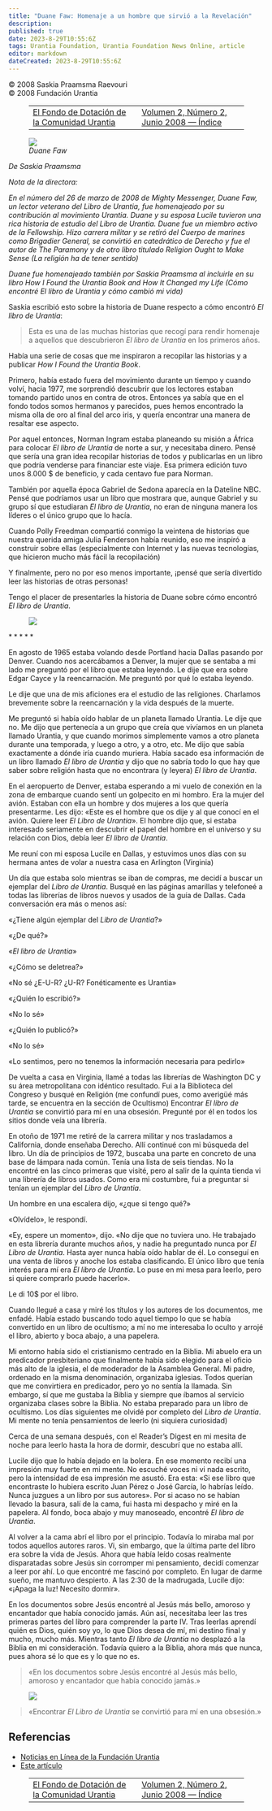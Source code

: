 ```yaml
---
title: "Duane Faw: Homenaje a un hombre que sirvió a la Revelación"
description: 
published: true
date: 2023-8-29T10:55:6Z
tags: Urantia Foundation, Urantia Foundation News Online, article
editor: markdown
dateCreated: 2023-8-29T10:55:6Z
---
```


<p class="v-card v-sheet theme--light gray lighten-3 px-2">© 2008 Saskia Praamsma Raevouri<br>© 2008 Fundación Urantia</p>
<figure class="table chapter-navigator">
  <table>
    <tbody>
      <tr>
        <td>
        <a href="/es/article/Gard_Jameson/The_Urantia_Community_Endowment">
          <span class="mdi mdi-arrow-left-drop-circle"></span><span class="pl-2">El Fondo de Dotación de la Comunidad Urantia</span>
        </a>
        </td>
        <td>
        <a href="/es/index/articles_uf_news_online#volumen-2-número-2-junio-2008">
          <span class="mdi mdi-book-open-variant"></span><span class="pl-2">Volumen 2, Número 2, Junio 2008 — Índice</span>
        </a>
        </td>
        <td>
        </td>
      </tr>
    </tbody>
  </table>
</figure>


<figure id="Figure_1" class="image urantiapedia image-style-align-left">
<img src="/image/article/UF_News_Online/2008_06/034.jpg">
<figcaption><em>Duane Faw</em></figcaption>
</figure>

_De Saskia Praamsma_

_Nota de la directora:_

_En el número del 26 de marzo de 2008 de Mighty Messenger, Duane Faw, un lector veterano del Libro de Urantia, fue homenajeado por su contribución al movimiento Urantia. Duane y su esposa Lucile tuvieron una rica historia de estudio del Libro de Urantia. Duane fue un miembro activo de la Fellowship. Hizo carrera militar y se retiró del Cuerpo de marines como Brigadier General, se convirtió en catedrático de Derecho y fue el autor de The Paramony y de otro libro titulado Religion Ought to Make Sense (La religión ha de tener sentido)_

_Duane fue homenajeado también por Saskia Praamsma al incluirle en su libro How I Found the Urantia Book and How It Changed my Life (Cómo encontré El libro de Urantia y cómo cambió mi vida)_
<br style="clear:both;"/>

Saskia escribió esto sobre la historia de Duane respecto a cómo encontró _El libro de Urantia_:

> Esta es una de las muchas historias que recogí para rendir homenaje a aquellos que descubrieron _El libro de Urantia_ en los primeros años.

Había una serie de cosas que me inspiraron a recopilar las historias y a publicar _How I Found the Urantia Book_.

Primero, había estado fuera del movimiento durante un tiempo y cuando volví, hacia 1977, me sorprendió descubrir que los lectores estaban tomando partido unos en contra de otros. Entonces ya sabía que en el fondo todos somos hermanos y parecidos, pues hemos encontrado la misma olla de oro al final del arco iris, y quería encontrar una manera de resaltar ese aspecto.

Por aquel entonces, Norman Ingram estaba planeando su misión a África para colocar _El libro de Urantia_ de norte a sur, y necesitaba dinero. Pensé que sería una gran idea recopilar historias de todos y publicarlas en un libro que podría venderse para financiar este viaje. Esa primera edición tuvo unos 8.000 $ de beneficio, y cada centavo fue para Norman.

También por aquella época Gabriel de Sedona aparecía en la Dateline NBC. Pensé que podríamos usar un libro que mostrara que, aunque Gabriel y su grupo sí que estudiaran _El libro de Urantia_, no eran de ninguna manera los líderes o el único grupo que lo hacía.

Cuando Polly Freedman compartió conmigo la veintena de historias que nuestra querida amiga Julia Fenderson había reunido, eso me inspiró a construir sobre ellas (especialmente con Internet y las nuevas tecnologías, que hicieron mucho más fácil la recopilación)

Y finalmente, pero no por eso menos importante, ¡pensé que sería divertido leer las historias de otras personas!

Tengo el placer de presentarles la historia de Duane sobre cómo encontró _El libro de Urantia_.

<figure id="Figure_2" class="image urantiapedia image-style-align-right">
<img src="/image/article/UF_News_Online/2008_06/031.jpg">
</figure>

$* * * * *$

En agosto de 1965 estaba volando desde Portland hacia Dallas pasando por Denver. Cuando nos acercábamos a Denver, la mujer que se sentaba a mi lado me preguntó por el libro que estaba leyendo. Le dije que era sobre Edgar Cayce y la reencarnación. Me preguntó por qué lo estaba leyendo.

Le dije que una de mis aficiones era el estudio de las religiones. Charlamos brevemente sobre la reencarnación y la vida después de la muerte.

Me preguntó si había oído hablar de un planeta llamado Urantia. Le dije que no. Me dijo que pertenecía a un grupo que creía que vivíamos en un planeta llamado Urantia, y que cuando morimos simplemente vamos a otro planeta durante una temporada, y luego a otro, y a otro, etc. Me dijo que sabía exactamente a dónde iría cuando muriera. Había sacado esa información de un libro llamado _El libro de Urantia_ y dijo que no sabría todo lo que hay que saber sobre religión hasta que no encontrara (y leyera) _El libro de Urantia_.

En el aeropuerto de Denver, estaba esperando a mi vuelo de conexión en la zona de embarque cuando sentí un golpecito en mi hombro. Era la mujer del avión. Estaban con ella un hombre y dos mujeres a los que quería presentarme. Les dijo: «Este es el hombre que os dije y al que conocí en el avión. Quiere leer _El Libro de Urantia_». El hombre dijo que, si estaba interesado seriamente en descubrir el papel del hombre en el universo y su relación con Dios, debía leer _El libro de Urantia_.

Me reuní con mi esposa Lucile en Dallas, y estuvimos unos días con su hermana antes de volar a nuestra casa en Arlington (Virginia)

Un día que estaba solo mientras se iban de compras, me decidí a buscar un ejemplar del _Libro de Urantia_. Busqué en las páginas amarillas y telefoneé a todas las librerías de libros nuevos y usados de la guía de Dallas. Cada conversación era más o menos así:

«¿Tiene algún ejemplar del _Libro de Urantia_?»

«¿De qué?»

«_El libro de Urantia_»

«¿Cómo se deletrea?»

«No sé ¿E-U-R? ¿U-R? Fonéticamente es Urantia»

«¿Quién lo escribió?»

«No lo sé»

«¿Quién lo publicó?»

«No lo sé»

«Lo sentimos, pero no tenemos la información necesaria para pedirlo»

De vuelta a casa en Virginia, llamé a todas las librerías de Washington DC y su área metropolitana con idéntico resultado. Fui a la Biblioteca del Congreso y busqué en Religión (me confundí pues, como averigüé más tarde, se encuentra en la sección de Ocultismo) Encontrar _El libro de Urantia_ se convirtió para mí en una obsesión. Pregunté por él en todos los sitios donde veía una librería.

En otoño de 1971 me retiré de la carrera militar y nos trasladamos a California, donde enseñaba Derecho. Allí continué con mi búsqueda del libro. Un día de principios de 1972, buscaba una parte en concreto de una base de lámpara nada común. Tenía una lista de seis tiendas. No la encontré en las cinco primeras que visité, pero al salir de la quinta tienda vi una librería de libros usados. Como era mi costumbre, fui a preguntar si tenían un ejemplar del _Libro de Urantia_.

Un hombre en una escalera dijo, «¿que si tengo qué?»

«Olvídelo», le respondí.

«Ey, espere un momento», dijo. «No dije que no tuviera uno. He trabajado en esta librería durante muchos años, y nadie ha preguntado nunca por _El Libro de Urantia_. Hasta ayer nunca había oído hablar de él. Lo conseguí en una venta de libros y anoche los estaba clasificando. El único libro que tenía interés para mí era _El libro de Urantia_. Lo puse en mi mesa para leerlo, pero si quiere comprarlo puede hacerlo».

Le di 10$ por el libro.

Cuando llegué a casa y miré los títulos y los autores de los documentos, me enfadé. Había estado buscando todo aquel tiempo lo que se había convertido en un libro de ocultismo; a mí no me interesaba lo oculto y arrojé el libro, abierto y boca abajo, a una papelera.

Mi entorno había sido el cristianismo centrado en la Biblia. Mi abuelo era un predicador presbiteriano que finalmente había sido elegido para el oficio más alto de la iglesia, el de moderador de la Asamblea General. Mi padre, ordenado en la misma denominación, organizaba iglesias. Todos querían que me convirtiera en predicador, pero yo no sentía la llamada. Sin embargo, sí que me gustaba la Biblia y siempre que íbamos al servicio organizaba clases sobre la Biblia. No estaba preparado para un libro de ocultismo. Los días siguientes me olvidé por completo del _Libro de Urantia_. Mi mente no tenía pensamientos de leerlo (ni siquiera curiosidad)

Cerca de una semana después, con el Reader’s Digest en mi mesita de noche para leerlo hasta la hora de dormir, descubrí que no estaba allí.

Lucile dijo que lo había dejado en la bolera. En ese momento recibí una impresión muy fuerte en mi mente. No escuché voces ni vi nada escrito, pero la intensidad de esa impresión me asustó. Era esta: «Si ese libro que encontraste lo hubiera escrito Juan Pérez o José García, lo habrías leído. Nunca juzgues a un libro por sus autores». Por si acaso no se habían llevado la basura, salí de la cama, fui hasta mi despacho y miré en la papelera. Al fondo, boca abajo y muy manoseado, encontré _El libro de Urantia_.

Al volver a la cama abrí el libro por el principio. Todavía lo miraba mal por todos aquellos autores raros. Vi, sin embargo, que la última parte del libro era sobre la vida de Jesús. Ahora que había leído cosas realmente disparatadas sobre Jesús sin corromper mi pensamiento, decidí comenzar a leer por ahí. Lo que encontré me fascinó por completo. En lugar de darme sueño, me mantuvo despierto. A las 2:30 de la madrugada, Lucile dijo: «¡Apaga la luz! Necesito dormir».

En los documentos sobre Jesús encontré al Jesús más bello, amoroso y encantador que había conocido jamás. Aún así, necesitaba leer las tres primeras partes del libro para comprender la parte IV. Tras leerlas aprendí quién es Dios, quién soy yo, lo que Dios desea de mí, mi destino final y mucho, mucho más. Mientras tanto _El libro de Urantia_ no desplazó a la Biblia en mi consideración. Todavía quiero a la Biblia, ahora más que nunca, pues ahora sé lo que es y lo que no es.

> «En los documentos sobre Jesús encontré al Jesús más bello, amoroso y encantador que había conocido jamás.»

<figure id="Figure_3" class="image urantiapedia">
<img src="/image/article/UF_News_Online/2008_06/036.jpg">
</figure>

> «Encontrar _El Libro de Urantia_ se convirtió para mí en una obsesión.»


## Referencias

- [Noticias en Línea de la Fundación Urantia](https://www.urantia.org/es/fundacion-urantia/archivos-de-boletin)
- [Este artículo](https://www.urantia.org/es/news/2008-06/duane-faw-homenaje-un-hombre-que-sirvio-la-revelacion)

<figure class="table chapter-navigator">
  <table>
    <tbody>
      <tr>
        <td>
        <a href="/es/article/Gard_Jameson/The_Urantia_Community_Endowment">
          <span class="mdi mdi-arrow-left-drop-circle"></span><span class="pl-2">El Fondo de Dotación de la Comunidad Urantia</span>
        </a>
        </td>
        <td>
        <a href="/es/index/articles_uf_news_online#volumen-2-número-2-junio-2008">
          <span class="mdi mdi-book-open-variant"></span><span class="pl-2">Volumen 2, Número 2, Junio 2008 — Índice</span>
        </a>
        </td>
        <td>
        </td>
      </tr>
    </tbody>
  </table>
</figure>
